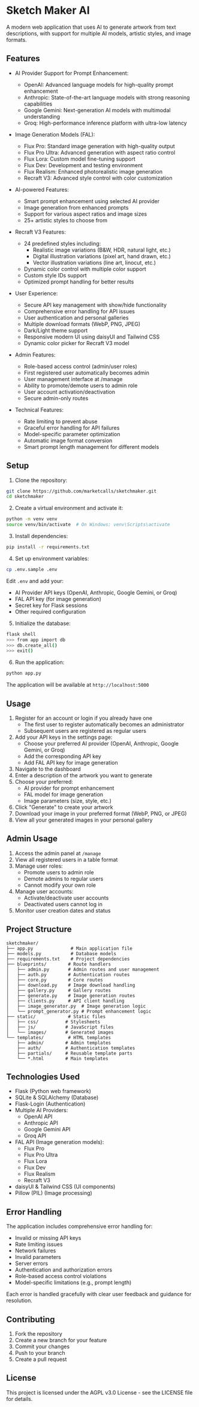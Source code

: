 # Sketch Maker AI

A modern web application that uses AI to generate artwork from text descriptions, with support for multiple AI models, artistic styles, and image formats.

## Features

- AI Provider Support for Prompt Enhancement:
  - OpenAI: Advanced language models for high-quality prompt enhancement
  - Anthropic: State-of-the-art language models with strong reasoning capabilities
  - Google Gemini: Next-generation AI models with multimodal understanding
  - Groq: High-performance inference platform with ultra-low latency

- Image Generation Models (FAL):
  - Flux Pro: Standard image generation with high-quality output
  - Flux Pro Ultra: Advanced generation with aspect ratio control
  - Flux Lora: Custom model fine-tuning support
  - Flux Dev: Development and testing environment
  - Flux Realism: Enhanced photorealistic image generation
  - Recraft V3: Advanced style control with color customization

- AI-powered Features:
  - Smart prompt enhancement using selected AI provider
  - Image generation from enhanced prompts
  - Support for various aspect ratios and image sizes
  - 25+ artistic styles to choose from

- Recraft V3 Features:
  - 24 predefined styles including:
    * Realistic image variations (B&W, HDR, natural light, etc.)
    * Digital illustration variations (pixel art, hand drawn, etc.)
    * Vector illustration variations (line art, linocut, etc.)
  - Dynamic color control with multiple color support
  - Custom style IDs support
  - Optimized prompt handling for better results

- User Experience:
  - Secure API key management with show/hide functionality
  - Comprehensive error handling for API issues
  - User authentication and personal galleries
  - Multiple download formats (WebP, PNG, JPEG)
  - Dark/Light theme support
  - Responsive modern UI using daisyUI and Tailwind CSS
  - Dynamic color picker for Recraft V3 model

- Admin Features:
  - Role-based access control (admin/user roles)
  - First registered user automatically becomes admin
  - User management interface at /manage
  - Ability to promote/demote users to admin role
  - User account activation/deactivation
  - Secure admin-only routes

- Technical Features:
  - Rate limiting to prevent abuse
  - Graceful error handling for API failures
  - Model-specific parameter optimization
  - Automatic image format conversion
  - Smart prompt length management for different models

## Setup

1. Clone the repository:
```bash
git clone https://github.com/marketcalls/sketchmaker.git
cd sketchmaker
```

2. Create a virtual environment and activate it:
```bash
python -m venv venv
source venv/bin/activate  # On Windows: venv\Scripts\activate
```

3. Install dependencies:
```bash
pip install -r requirements.txt
```

4. Set up environment variables:
```bash
cp .env.sample .env
```
Edit `.env` and add your:
- AI Provider API keys (OpenAI, Anthropic, Google Gemini, or Groq)
- FAL API key (for image generation)
- Secret key for Flask sessions
- Other required configuration

5. Initialize the database:
```bash
flask shell
>>> from app import db
>>> db.create_all()
>>> exit()
```

6. Run the application:
```bash
python app.py
```

The application will be available at `http://localhost:5000`

## Usage

1. Register for an account or login if you already have one
   - The first user to register automatically becomes an administrator
   - Subsequent users are registered as regular users
2. Add your API keys in the settings page:
   - Choose your preferred AI provider (OpenAI, Anthropic, Google Gemini, or Groq)
   - Add the corresponding API key
   - Add FAL API key for image generation
3. Navigate to the dashboard
4. Enter a description of the artwork you want to generate
5. Choose your preferred:
   - AI provider for prompt enhancement
   - FAL model for image generation
   - Image parameters (size, style, etc.)
6. Click "Generate" to create your artwork
7. Download your image in your preferred format (WebP, PNG, or JPEG)
8. View all your generated images in your personal gallery

## Admin Usage

1. Access the admin panel at `/manage`
2. View all registered users in a table format
3. Manage user roles:
   - Promote users to admin role
   - Demote admins to regular users
   - Cannot modify your own role
4. Manage user accounts:
   - Activate/deactivate user accounts
   - Deactivated users cannot log in
5. Monitor user creation dates and status

## Project Structure

```
sketchmaker/
├── app.py              # Main application file
├── models.py           # Database models
├── requirements.txt    # Project dependencies
├── blueprints/        # Route handlers
│   ├── admin.py       # Admin routes and user management
│   ├── auth.py        # Authentication routes
│   ├── core.py        # Core routes
│   ├── download.py    # Image download handling
│   ├── gallery.py     # Gallery routes
│   ├── generate.py    # Image generation routes
│   ├── clients.py     # API client handling
│   ├── image_generator.py  # Image generation logic
│   └── prompt_generator.py # Prompt enhancement logic
├── static/            # Static files
│   ├── css/          # Stylesheets
│   ├── js/           # JavaScript files
│   └── images/       # Generated images
└── templates/         # HTML templates
    ├── admin/        # Admin templates
    ├── auth/         # Authentication templates
    ├── partials/     # Reusable template parts
    └── *.html        # Main templates
```

## Technologies Used

- Flask (Python web framework)
- SQLite & SQLAlchemy (Database)
- Flask-Login (Authentication)
- Multiple AI Providers:
  - OpenAI API
  - Anthropic API
  - Google Gemini API
  - Groq API
- FAL API (Image generation models):
  - Flux Pro
  - Flux Pro Ultra
  - Flux Lora
  - Flux Dev
  - Flux Realism
  - Recraft V3
- daisyUI & Tailwind CSS (UI components)
- Pillow (PIL) (Image processing)

## Error Handling

The application includes comprehensive error handling for:
- Invalid or missing API keys
- Rate limiting issues
- Network failures
- Invalid parameters
- Server errors
- Authentication and authorization errors
- Role-based access control violations
- Model-specific limitations (e.g., prompt length)

Each error is handled gracefully with clear user feedback and guidance for resolution.

## Contributing

1. Fork the repository
2. Create a new branch for your feature
3. Commit your changes
4. Push to your branch
5. Create a pull request

## License

This project is licensed under the AGPL v3.0 License - see the LICENSE file for details.
